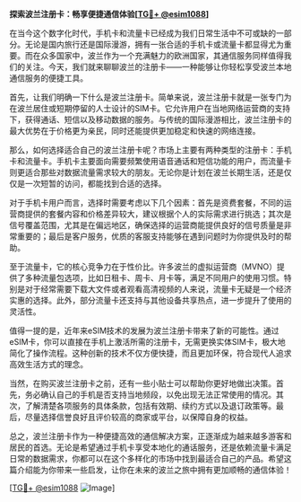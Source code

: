 **探索波兰注册卡：畅享便捷通信体验[[TG💪+ @esim1088](https://t.me/s/esim1088)]**

在当今这个数字化时代，手机卡和流量卡已经成为我们日常生活中不可或缺的一部分。无论是国内旅行还是国际漫游，拥有一张合适的手机卡或流量卡都显得尤为重要。而在众多国家中，波兰作为一个充满魅力的欧洲国家，其通信服务同样值得我们的关注。今天，我们就来聊聊波兰的注册卡——一种能够让你轻松享受波兰本地通信服务的便捷工具。

首先，让我们明确一下什么是波兰注册卡。简单来说，波兰注册卡就是一张专门为在波兰居住或短期停留的人士设计的SIM卡。它允许用户在当地网络运营商的支持下，获得通话、短信以及移动数据的服务。与传统的国际漫游相比，波兰注册卡的最大优势在于价格更为亲民，同时还能提供更加稳定和快速的网络连接。

那么，如何选择适合自己的波兰注册卡呢？市场上主要有两种类型的注册卡：手机卡和流量卡。手机卡主要面向需要频繁使用语音通话和短信功能的用户，而流量卡则更适合那些对数据流量需求较大的朋友。无论你是计划在波兰长期生活，还是仅仅是一次短暂的访问，都能找到合适的选择。

对于手机卡用户而言，选择时需要考虑以下几个因素：首先是资费套餐，不同的运营商提供的套餐内容和价格差异较大，建议根据个人的实际需求进行挑选；其次是信号覆盖范围，尤其是在偏远地区，确保选择的运营商能提供良好的信号质量是非常重要的；最后是客户服务，优质的客服支持能够在遇到问题时为你提供及时的帮助。

至于流量卡，它的核心竞争力在于性价比。许多波兰的虚拟运营商（MVNO）提供了多种流量包选项，比如日租卡、周卡、月卡等，满足不同用户的使用习惯。特别是对于经常需要下载大文件或者观看高清视频的人来说，流量卡无疑是一个经济实惠的选择。此外，部分流量卡还支持与其他设备共享热点，进一步提升了使用的灵活性。

值得一提的是，近年来eSIM技术的发展为波兰注册卡带来了新的可能性。通过eSIM卡，你可以直接在手机上激活所需的注册卡，无需更换实体SIM卡，极大地简化了操作流程。这种创新的技术不仅方便快捷，而且更加环保，符合现代人追求高效生活方式的理念。

当然，在购买波兰注册卡之前，还有一些小贴士可以帮助你更好地做出决策。首先，务必确认自己的手机是否支持当地频段，以免出现无法正常使用的情况。其次，了解清楚各项服务的具体条款，包括有效期、续约方式以及退订政策等。最后，尽量选择信誉良好且评价较高的商家或平台，以保障自身的权益。

总之，波兰注册卡作为一种便捷高效的通信解决方案，正逐渐成为越来越多游客和居民的首选。无论是希望通过手机卡享受本地化的通话服务，还是依赖流量卡满足日常的数据需求，你都可以在这个多样化的市场中找到最适合自己的产品。希望这篇介绍能为你带来一些启发，让你在未来的波兰之旅中拥有更加顺畅的通信体验！

[[TG💪+ @esim1088](https://t.me/s/esim1088) ![Image](https://i.postimg.cc/4NQfJmqS/Snipaste-2025-05-13-00-14-12.png)]